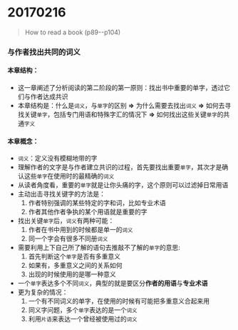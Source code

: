 # 20170216
> How to read a book (p89--p104)
 
### 与作者找出共同的词义
#### 本章结构：
- 这一章阐述了分析阅读的第二阶段的第一原则：找出书中重要的单字，透过它们与作者达成共识
- 本章结构是：什么是`词义`，与`单字`的区别 **=>** 为什么需要去找出`词义` **=>** 如何去寻找关键`单字`，包括专门用语和特殊字汇的情况下 **=>** 如何找出这些关键`单字`的共通`字义`

#### 本章概念：
- `词义`：定义没有模糊地带的字
- 理解作者的文字是与作者建立共识的过程，首先要找出重要`单字`，其次才是确认这些`单字`在使用时的最精确的`词义`
- 从读者角度看，重要的`单字`就是让你头痛的字，这个原则可以过滤掉日常用语
- 主动出击寻找关键字的方法是：
	1. 作者特别强调的某些特定的字和词，比如专业术语
	2. 作者其他作者争执的某个用语就是重要的字
- 找出关键`单字`后，`词义`有两种可能：
	1. 作者在书中用到的时候都是单一的`词义`
	2. 同一个字会有很多不同册`词义`
- 需要利用上下自己所了解的语句去推敲不了解的`单字`的意思:
	1. 首先判断这个`单字`是否有多重意义
	2. 如果有，多重意义之间的关系如何
	3. 出现的时候使用的是哪一种意义
- 一个`单字`表达多个不同`词义`，典型的就是要区分**作者的用语**与**专业术语**
- 更为复杂的情况：
	1. 一个有不同词义的单字，在使用的时候有可能把多重意义合起来用
	2. 同义字问题，多个`单字`表达的是一个`词义`
	3. 利用`片语`来表达一个曾经被使用过的`词义`



